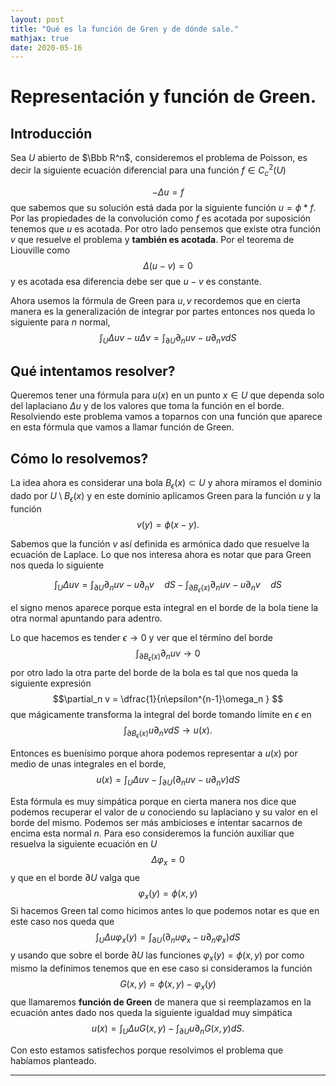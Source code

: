 ```yaml
---
layout: post
title: "Qué es la función de Gren y de dónde sale."
mathjax: true
date: 2020-05-16
---
```


# Representación y función de Green.

## Introducción

Sea $U$ abierto de $\Bbb R^n$, consideremos el problema de Poisson, es decir la siguiente ecuación diferencial para una función $f \in C^2_c(U)$

$$-\Delta u = f $$
que sabemos que su solución está dada por la siguiente función $u=\phi * f$. Por las propiedades de la convolución como $f$ es acotada por suposición tenemos que $u$ es acotada. Por otro lado pensemos que existe otra función $v$ que resuelve el problema y **también es acotada**. Por el teorema de Liouville como 
$$\Delta (u-v) = 0 $$
y es acotada esa diferencia debe ser que $u-v$ es constante. 

Ahora usemos la fórmula de Green para $u,v$ recordemos que en cierta manera es la generalización de integrar por partes entonces nos queda lo siguiente para $n$ normal,
$$\int_U \Delta u v - u\Delta v = \int_{\partial U} \partial_nuv -   u\partial_nv  dS$$

## Qué intentamos resolver?

Queremos tener una fórmula para $u(x)$ en un punto $x \in U$ que dependa  solo del laplaciano $\Delta u$ y de los valores que toma la función en el borde. Resolviendo este problema vamos a toparnos con una función que aparece en esta fórmula que vamos a llamar función de Green.


## Cómo lo resolvemos?



La idea ahora es considerar una bola $B_\epsilon(x) \subset U$ y ahora miramos el dominio dado por $U \setminus B_\epsilon(x)$ y en este dominio aplicamos Green para la función $u$ y la función 
$$ v(y) = \phi(x-y). $$

Sabemos que la función $v$ así definida es armónica dado que resuelve la ecuación de Laplace. Lo que nos interesa ahora es notar que para Green nos queda lo siguiente

$$\int_U \Delta u v  = \int_{\partial U} \partial_nuv -   u\partial_nv \quad  dS - \int_{\partial B_\epsilon(x)} \partial_nuv -   u\partial_nv \quad dS$$

el signo menos aparece porque esta integral en el borde de la bola tiene la otra normal apuntando para adentro. 

Lo que hacemos es tender $\epsilon \to 0$ y ver que el término del borde
$$\int_{\partial B_\epsilon(x)} \partial_nuv  \to 0$$
 por otro lado la otra parte del borde de la bola es tal que nos queda la siguiente expresión
 $$\partial_n v = \dfrac{1}{n\epsilon^{n-1}\omega_n } $$
 que mágicamente transforma la integral del borde tomando límite en $\epsilon$ en 
 $$\int_{\partial B_\epsilon(x)}   u\partial_nv dS \to  u(x).$$

Entonces es buenísimo porque ahora podemos representar a $u(x)$ por medio de unas integrales en el borde,
$$ u(x) =  \int_U \Delta u v  - \int_{\partial U} (\partial_nuv -   u\partial_nv)   dS $$

Esta fórmula es muy simpática porque en cierta manera nos dice que podemos recuperar el valor de $u$ conociendo su laplaciano y su valor en el borde del mismo. Podemos ser más ambicioses e intentar sacarnos de encima esta normal $n$. Para eso consideremos la función auxiliar que resuelva la siguiente ecuación en $U$
$$\Delta \varphi_x = 0  $$
y que en el borde $\partial U$ valga que 
$$ \varphi_x(y) = \phi(x,y) $$
Si hacemos Green tal como hicimos antes lo que podemos notar es que en este caso nos queda que
$$ \int_U \Delta u \varphi_x(y)  = \int_{\partial U} (\partial_nu\varphi_x -   u\partial_n\varphi_x)dS $$
y usando que sobre el borde $\partial U$ las funciones $\varphi_x(y) = \phi(x,y)$ por como mismo la definimos tenemos que en ese caso si consideramos la función 
$$G(x,y) =\phi(x,y) - \varphi_x(y)$$
que llamaremos **función de Green** de manera que si reemplazamos en la ecuación antes dado nos queda la siguiente igualdad muy simpática
$$ u(x) =  \int_U \Delta u G(x,y)  - \int_{\partial U}   u\partial_nG(x,y)  dS. $$

Con esto estamos satisfechos porque resolvimos el problema que habíamos planteado.



---



